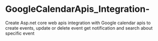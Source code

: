 # GoogleCalendarApis_Integration-
Create Asp.net core web apis integration with Google calendar apis to create events, update or delete event get notification and search about specific event
